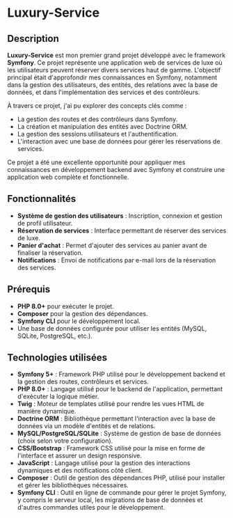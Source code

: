 # Luxury-Service

## Description

**Luxury-Service** est mon premier grand projet développé avec le framework **Symfony**. Ce projet représente une application web de services de luxe où les utilisateurs peuvent réserver divers services haut de gamme. L'objectif principal était d'approfondir mes connaissances en Symfony, notamment dans la gestion des utilisateurs, des entités, des relations avec la base de données, et dans l'implémentation des services et des contrôleurs.

À travers ce projet, j'ai pu explorer des concepts clés comme :
- La gestion des routes et des contrôleurs dans Symfony.
- La création et manipulation des entités avec Doctrine ORM.
- La gestion des sessions utilisateurs et l'authentification.
- L'interaction avec une base de données pour gérer les réservations de services.

Ce projet a été une excellente opportunité pour appliquer mes connaissances en développement backend avec Symfony et construire une application web complète et fonctionnelle.

## Fonctionnalités

- **Système de gestion des utilisateurs** : Inscription, connexion et gestion de profil utilisateur.
- **Réservation de services** : Interface permettant de réserver des services de luxe.
- **Panier d'achat** : Permet d'ajouter des services au panier avant de finaliser la réservation.
- **Notifications** : Envoi de notifications par e-mail lors de la réservation des services.

## Prérequis

- **PHP 8.0+** pour exécuter le projet.
- **Composer** pour la gestion des dépendances.
- **Symfony CLI** pour le développement local.
- Une base de données configurée pour utiliser les entités (MySQL, SQLite, PostgreSQL, etc.).

## Technologies utilisées

- **Symfony 5+** : Framework PHP utilisé pour le développement backend et la gestion des routes, contrôleurs et services.
- **PHP 8.0+** : Langage utilisé pour le backend de l'application, permettant d'exécuter la logique métier.
- **Twig** : Moteur de templates utilisé pour rendre les vues HTML de manière dynamique.
- **Doctrine ORM** : Bibliothèque permettant l'interaction avec la base de données via un modèle d'entités et de relations.
- **MySQL/PostgreSQL/SQLite** : Système de gestion de base de données (choix selon votre configuration).
- **CSS/Bootstrap** : Framework CSS utilisé pour la mise en forme de l'interface et assurer un design responsive.
- **JavaScript** : Langage utilisé pour la gestion des interactions dynamiques et des notifications côté client.
- **Composer** : Outil de gestion des dépendances PHP, utilisé pour installer et gérer les bibliothèques nécessaires.
- **Symfony CLI** : Outil en ligne de commande pour gérer le projet Symfony, y compris le serveur local, les migrations de base de données et d'autres commandes utiles pour le développement.


 
 
